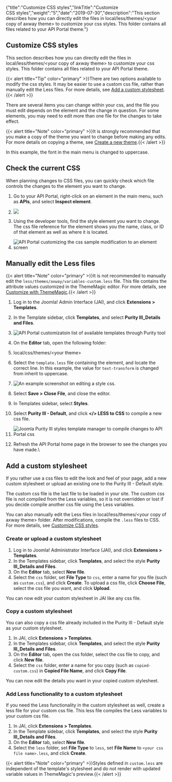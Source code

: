{"title":"Customize CSS styles","linkTitle":"Customize CSS styles","weight":"5","date":"2019-07-30","description":"This section describes how you can directly edit the files in local/less/themes/&lt;your copy of axway theme&gt; to customize your css styles. This folder contains all files related to your API Portal theme."} ﻿

## Customize CSS styles

This section describes how you can directly edit the files in local/less/themes/&lt;your copy of axway theme&gt; to customize your css styles. This folder contains all files related to your API Portal theme.

{{&lt; alert title="Tip" color="primary" &gt;}}There are two options available to modify the css styles. It may be easier to use a custom css file, rather than manually edit the Less files. For more details, see [Add a custom stylesheet](add_custom_stylesheet.htm).{{&lt; /alert &gt;}}

There are several items you can change within your css, and the file you must edit depends on the element and the change in question. For some elements, you may need to edit more than one file for the changes to take effect.

{{&lt; alert title="Note" color="primary" &gt;}}It is strongly recommended that you make a copy of the theme you want to change before making any edits. For more details on copying a theme, see [Create a new theme](themingCustomStyles.htm#Create).{{&lt; /alert &gt;}}

In this example, the font in the main menu is changed to uppercase.

## Check the current CSS

When planning changes to CSS files, you can quickly check which file controls the changes to the element you want to change.

1.  Go to your API Portal, right-click on an element in the main menu, such as **APIs**, and select **Inspect element**.
2.  ![](/Images/APIPortal/cssselectelement.png)

3.  Using the developer tools, find the style element you want to change. The css file reference for the element shows you the name, class, or ID of that element as well as where it is located.
4.  ![API Portal customizing the css sample modification to an element screen](/Images/APIPortal/csssamplemod.png)

## Manually edit the Less files

{{&lt; alert title="Note" color="primary" &gt;}}It is not recommended to manually edit the `less/themes/axway/variables-custom.less` file. This file contains the attribute values customized in the ThemeMagic editor. For more details, see [Customize with ThemeMagic](themingCustomStyles.htm).{{&lt; /alert &gt;}}

1.  Log in to the Joomla! Admin Interface (JAI), and click **Extensions &gt; Templates**.
2.  In the Template sidebar, click **Templates**, and select **Purity III\_Details and Files**.
3.  ![API Portal customizatoin list of available templates through Purity tool](/Images/APIPortal/customation_puritIII_detailsandfiles.png)

4.  On the **Editor** tab, open the following folder:
5.  local/css/themes/&lt;your theme&gt;
6.  Select the `template.less` file containing the element, and locate the correct line. In this example, the value for `text-transform` is changed from inherit to uppercase.
7.  ![An example screenshot on editing a style css.](/Images/APIPortal/cssjoomlasamplecodechange.png)

8.  Select **Save &gt; Close File**, and close the editor.
9.  In Templates sidebar, select **Styles**.
10. Select **Purity III - Default**, and click **&lt;/&gt; LESS to CSS** to compile a new css file.
11. ![Joomla Purity III styles template manager to compile changes to API Portal css](/Images/APIPortal/csspuriistylesconfig.png)

12. Refresh the API Portal home page in the browser to see the changes you have made.\

## Add a custom stylesheet

If you rather use a css files to edit the look and feel of your page, add a new custom stylesheet or upload an existing one to the Purity III - Default style.

The custom css file is the last file to be loaded in your site. The custom css file is not compiled from the Less variables, so it is not overridden or lost if you decide compile another css file using the Less variables.

You can also manually edit the Less files in local/less/themes/&lt;your copy of axway theme&gt; folder. After modifications, compile the `.less` files to CSS. For more details, see [Customize CSS styles](customize_css_styles.htm).

### Create or upload a custom stylesheet

1.  Log in to Joomla! Administrator Interface (JAI), and click **Extensions &gt; Templates**.
2.  In the Templates sidebar, click **Templates**, and select the style **Purity III\_Details and Files**.
3.  On the **Editor** tab, select **New file**.
4.  Select the `css` folder, set **File Type** to `css`, enter a name for you file (such as `custom.css`), and click **Create**. To upload a css file, click **Choose File**, select the css file you want, and click **Upload**.

You can now edit your custom stylesheet in JAI like any css file.

### Copy a custom stylesheet

You can also copy a css file already included in the Purity III - Default style as your custom stylesheet.

1.  In JAI, click **Extensions &gt; Templates**.
2.  In the Templates sidebar, click **Templates**, and select the style **Purity III\_Details and Files**.
3.  On the **Editor** tab, open the css folder, select the css file to copy, and click **New file**.
4.  Select the `css` folder, enter a name for you copy (such as `copied-custom.css`) in **Copied File Name**, and click **Copy File**.

You can now edit the details you want in your copied custom stylesheet.

### Add Less functionality to a custom stylesheet

If you need the Less functionality in the custom stylesheet as well, create a less file for your custom css file. This less file compiles the Less variables to your custom css file.

1.  In JAI, click **Extensions &gt; Templates**.
2.  In the Template sidebar, click **Templates**, and select the style **Purity III\_Details and Files**.
3.  On the **Editor** tab, select **New file**.
4.  Select the `less` folder, set **File Type** to `less`, set **File Name** to `<your css file name>.less`, and click **Create**.

{{&lt; alert title="Note" color="primary" &gt;}}Styles defined in `custom.less` are independent of the template's stylesheet and do not render with updated variable values in ThemeMagic's preview.{{&lt; /alert &gt;}}
